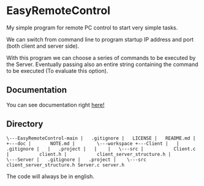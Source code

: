 # EasyRemoteControl
My simple program for remote PC control to start very simple tasks.<br>

We can switch from command line to program startup IP address and port (both client and server side).<br>

With this program we can choose a series of commands to be executed by the Server. Eventually passing also an entire string containing the command to be executed (To evaluate this option).

## Documentation

You can see documentation right [here!](https://github.com/zSavT/EasyRemoteControl/blob/main/doc/NOTE.md)

## Directory

`
\---EasyRemoteControl-main
    |   .gitignore
    |   LICENSE
    |   README.md
    |   
    +---doc
    |       NOTE.md
    |       
    \---workspace
        +---Client
        |   |   .gitignore
        |   |   .project
        |   |   
        |   \---src
        |           Client.c
        |           client.h
        |           client_server_structure.h
        |           
        \---Server
            |   .gitignore
            |   .project
            |   
            \---src
                    client_server_structure.h
                    Server.c
                    server.h
`

<p>
The code will always be in english.
